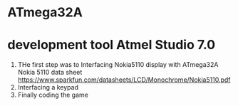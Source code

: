 # ATmega32A
 # development tool Atmel Studio 7.0
1. THe first step was to Interfacing Nokia5110 display with ATmega32A
    Nokia 5110 data sheet https://www.sparkfun.com/datasheets/LCD/Monochrome/Nokia5110.pdf
2. Interfacing a keypad
3. Finally coding the game


